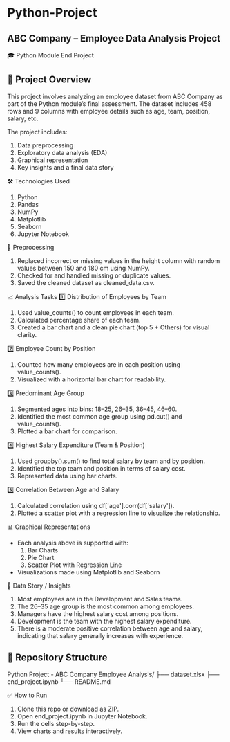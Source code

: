 # Python-Project
ABC Company – Employee Data Analysis Project
-------------------------------------------------------------------
🎓 Python Module End Project

📁 Project Overview
--------------------------------------------------------------------
This project involves analyzing an employee dataset from ABC Company as part of the Python module’s final assessment. The dataset includes 458 rows and 9 columns with employee details such as age, team, position, salary, etc.

The project includes:
1. Data preprocessing
2. Exploratory data analysis (EDA)
3. Graphical representation
4. Key insights and a final data story

🛠️ Technologies Used
1. Python
2. Pandas
3. NumPy
4. Matplotlib
5. Seaborn
6. Jupyter Notebook

🔄 Preprocessing 
1. Replaced incorrect or missing values in the height column with random values between 150 and 180 cm using NumPy.
2. Checked for and handled missing or duplicate values.
3. Saved the cleaned dataset as cleaned_data.csv.

📈 Analysis Tasks 
1️⃣ Distribution of Employees by Team
1. Used value_counts() to count employees in each team.
2. Calculated percentage share of each team.
3. Created a bar chart and a clean pie chart (top 5 + Others) for visual clarity.

2️⃣ Employee Count by Position
1. Counted how many employees are in each position using value_counts().
2. Visualized with a horizontal bar chart for readability.

3️⃣ Predominant Age Group
1. Segmented ages into bins: 18–25, 26–35, 36–45, 46–60.
2. Identified the most common age group using pd.cut() and value_counts().
3. Plotted a bar chart for comparison.

4️⃣ Highest Salary Expenditure (Team & Position)
1. Used groupby().sum() to find total salary by team and by position.
2. Identified the top team and position in terms of salary cost.
3. Represented data using bar charts.

5️⃣ Correlation Between Age and Salary
1. Calculated correlation using df['age'].corr(df['salary']).
2. Plotted a scatter plot with a regression line to visualize the relationship.

📊 Graphical Representations 
- Each analysis above is supported with:
    1. Bar Charts
    2. Pie Chart
    3. Scatter Plot with Regression Line
- Visualizations made using Matplotlib and Seaborn

🧠 Data Story / Insights 
1. Most employees are in the Development and Sales teams.
2. The 26–35 age group is the most common among employees.
3. Managers have the highest salary cost among positions.
4. Development is the team with the highest salary expenditure.
5. There is a moderate positive correlation between age and salary, indicating that salary generally increases with experience.

📂  Repository Structure
----------------------------------
Python Project - ABC Company Employee Analysis/
├── dataset.xlsx
├── end_project.ipynb
└── README.md
 
✅ How to Run
1. Clone this repo or download as ZIP.
2. Open end_project.ipynb in Jupyter Notebook.
3. Run the cells step-by-step.
4. View charts and results interactively.



